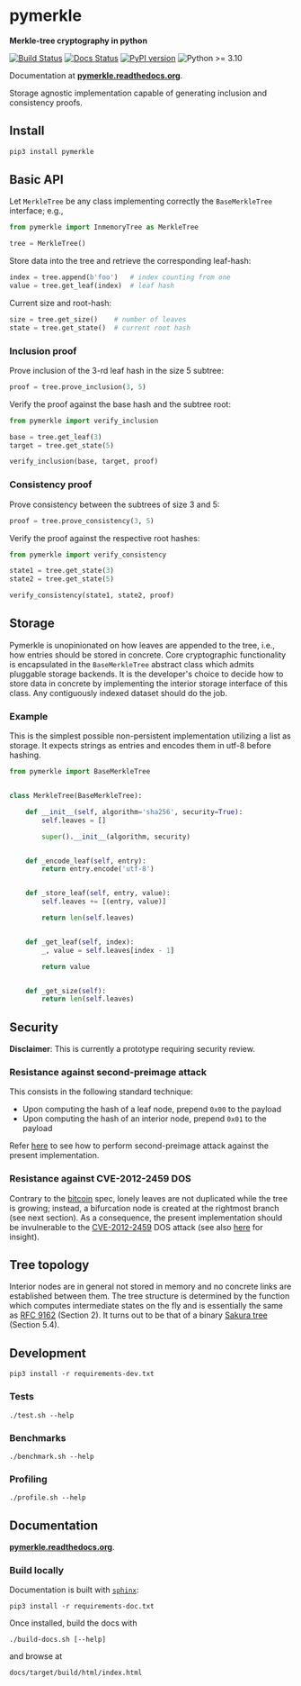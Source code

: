# pymerkle

**Merkle-tree cryptography in python**

[![Build Status](https://gitlab.com/fmerg/pymerkle/badges/master/pipeline.svg)](https://gitlab.com/fmerg/pymerkle/commits/master)
[![Docs Status](https://readthedocs.org/projects/pymerkle/badge/?version=latest)](http://pymerkle.readthedocs.org)
[![PyPI version](https://badge.fury.io/py/pymerkle.svg)](https://pypi.org/project/pymerkle/)
![Python >= 3.10](https://img.shields.io/badge/python-%3E%3D%203.10-blue.svg)

Documentation at **[pymerkle.readthedocs.org](http://pymerkle.readthedocs.org/)**.

Storage agnostic implementation capable of generating inclusion and consistency proofs.


## Install

```bash
pip3 install pymerkle
```

## Basic API

Let ``MerkleTree`` be any class implementing correctly the ``BaseMerkleTree``
interface; e.g.,


```python
from pymerkle import InmemoryTree as MerkleTree

tree = MerkleTree()
```

Store data into the tree and retrieve the corresponding leaf-hash:

```python
index = tree.append(b'foo')   # index counting from one
value = tree.get_leaf(index)  # leaf hash
```

Current size and root-hash:

```python
size = tree.get_size()    # number of leaves
state = tree.get_state()  # current root hash
```

### Inclusion proof

Prove inclusion of the 3-rd leaf hash in the size 5 subtree:

```python
proof = tree.prove_inclusion(3, 5)
```

Verify the proof against the base hash and the subtree root:

```python
from pymerkle import verify_inclusion

base = tree.get_leaf(3)
target = tree.get_state(5)

verify_inclusion(base, target, proof)
```

### Consistency proof

Prove consistency between the subtrees of size 3 and 5:

```python
proof = tree.prove_consistency(3, 5)
```

Verify the proof against the respective root hashes:

```python
from pymerkle import verify_consistency

state1 = tree.get_state(3)
state2 = tree.get_state(5)

verify_consistency(state1, state2, proof)
```

## Storage

Pymerkle is unopinionated on how leaves are appended to the tree, i.e., how
entries should be stored in concrete. Core cryptographic functionality is
encapsulated in the `BaseMerkleTree` abstract class which admits pluggable
storage backends. It is the developer's choice to decide how to store data in
concrete by implementing the interior storage interface of this class. Any
contiguously indexed dataset should do the job.


### Example

This is the simplest possible non-persistent implementation utilizing a list as storage.
It expects strings as entries and encodes them in utf-8 before hashing.

```python
from pymerkle import BaseMerkleTree


class MerkleTree(BaseMerkleTree):

    def __init__(self, algorithm='sha256', security=True):
        self.leaves = []

        super().__init__(algorithm, security)


    def _encode_leaf(self, entry):
        return entry.encode('utf-8')


    def _store_leaf(self, entry, value):
        self.leaves += [(entry, value)]

        return len(self.leaves)


    def _get_leaf(self, index):
        _, value = self.leaves[index - 1]

        return value


    def _get_size(self):
        return len(self.leaves)
```

## Security

**Disclaimer**: This is currently a prototype requiring security review.

### Resistance against second-preimage attack

This consists in the following standard technique:

- Upon computing the hash of a leaf node, prepend `0x00` to the payload
- Upon computing the hash of an interior node, prepend `0x01` to the payload

Refer [here](./tests/test_defense.py) to see how to perform second-preimage
attack against the present implementation.


### Resistance against CVE-2012-2459 DOS

Contrary to the [bitcoin](https://en.bitcoin.it/wiki/Protocol_documentation#Merkle_Trees)
spec, lonely leaves are not duplicated while the tree is growing;
instead, a bifurcation node is created at the rightmost branch (see next section).
As a consequence, the present implementation should be invulnerable to the
[CVE-2012-2459](https://nvd.nist.gov/vuln/detail/CVE-2012-2459) DOS attack (see also
[here](https://github.com/bitcoin/bitcoin/blob/bccb4d29a8080bf1ecda1fc235415a11d903a680/src/consensus/merkle.cpp)
for insight).

## Tree topology

Interior nodes are in general not stored in memory and no concrete links are
established between them. The tree structure is determined by the
function which computes intermediate states on the fly and is essentially the same as
[RFC 9162](https://datatracker.ietf.org/doc/html/rfc9162) (Section 2).
It turns out to be that of a binary
[Sakura tree](https://keccak.team/files/Sakura.pdf) (Section 5.4).

## Development

```commandline
pip3 install -r requirements-dev.txt
```

### Tests

```commandline
./test.sh --help
```

### Benchmarks

```commandline
./benchmark.sh --help
```

### Profiling

```commandline
./profile.sh --help
```

## Documentation

**[pymerkle.readthedocs.org](http://pymerkle.readthedocs.org/)**.

### Build locally

Documentation is built with
[`sphinx`](https://www.sphinx-doc.org/en/master/index.html):

```commandline
pip3 install -r requirements-doc.txt
```

Once installed, build the docs with

```commandline
./build-docs.sh [--help]
```

and browse at

```
docs/target/build/html/index.html
```
